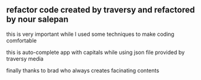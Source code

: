 ## refactor code created by traversy and refactored by nour salepan

this is very important while l used some techniques to make coding comfortable

this is auto-complete app with capitals while using json file provided by traversy media

finally thanks to brad who always creates facinating contents
